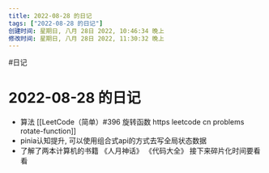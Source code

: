 ```yaml
---
title: 2022-08-28 的日记
tags: ["2022-08-28 的日记"]
创建时间: 星期日, 八月 28日 2022, 10:46:34 晚上
修改时间: 星期日, 八月 28日 2022, 11:30:32 晚上
---
```

#日记

# 2022-08-28 的日记

- 算法 [[LeetCode（简单）#396 旋转函数 https leetcode cn problems rotate-function]]
- pinia认知提升, 可以使用组合式api的方式去写全局状态数据
- 了解了两本计算机的书籍 《人月神话》 《代码大全》 接下来碎片化时间要看看